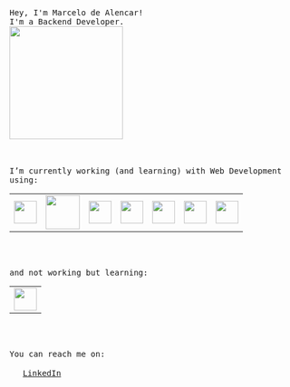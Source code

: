 <p>
  <samp>Hey, I'm Marcelo de Alencar!<br>
    I'm a Backend Developer.
    <br>
    <img src="https://media4.giphy.com/media/hftFT911INdgk/giphy.gif?cid=ecf05e47a4z03gvd2njrno6g0aq3zyqtua8uzkr4xej6ynwr&rid=giphy.gif" width="200" height="200" />    
  </samp>
</p>
<p>
  <br>
  <br>
  <samp>I’m currently working (and learning) with Web Development using:</samp>
  <br>
</p>

<table>
  <tbody>
    <tr>
      <td align="center">
        <img src="https://cdn.svgporn.com/logos/ruby.svg" width="40" heigth="40">
      </td>
      <td align="center">
        <img src="https://cdn.svgporn.com/logos/rails.svg" width="60" heigth="50">
      </td>
      <td align="center">
        <img src="https://cdn.svgporn.com/logos/postgresql.svg" width="40" heigth="40">
      </td>
      <td align="center">
        <img src="https://cdn.svgporn.com/logos/sentry-icon.svg" width="40" heigth="40">
      </td>
      <td align="center">
        <img src="https://cdn.svgporn.com/logos/heroku-icon.svg" width="40" heigth="40">
      </td>
      <td align="center">
        <img src="https://cdn.svgporn.com/logos/javascript.svg" width="40" heigth="40">
      </td>
      <td align="center">
        <img src="https://cdn.svgporn.com/logos/react.svg" width="40" heigth="40">
      </td>
    </tr>
  </tbody>
</table>

<br>
<br>

<p>
  <samp>and not working but learning:</samp>
</p>

<table>
  <tbody>
    <tr>
      <td align="center">
        <img src="https://cdn.svgporn.com/logos/nodejs-icon.svg" width="40" heigth="40">
      </td>
    </tr>
  </tbody>
</table>

<br>
<br>

<p>
  <samp>You can reach me on:<br><br>
    <img src="https://cdn.worldvectorlogo.com/logos/linkedin-icon-2.svg" widht="15" height="15"> <a href="https://www.linkedin.com/in/dealencarmarcelo/">LinkedIn</a> 
  <samp>
  
</p>

